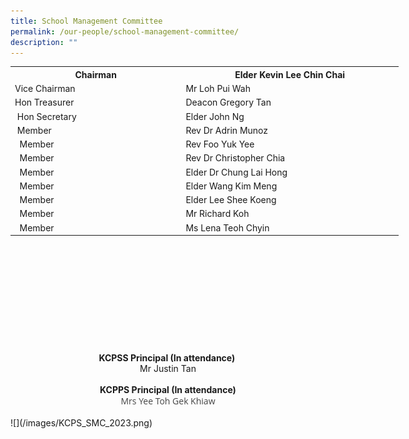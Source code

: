 ```yaml
---
title: School Management Committee
permalink: /our-people/school-management-committee/
description: ""
---
```

<table class="iveo_table ives_tab_1 ive_eobj_center" style="width: 621px; height: 410px;">
<tbody>
<tr>
<th style="width: 271px;">Chairman
</th>
<th style="width: 349px;">Elder Kevin Lee Chin Chai
</th>
</tr>
<tr>
<td style="width: 60px;">Vice Chairman
</td>
<td style="width: 60px;">Mr Loh Pui Wah
</td>
</tr>
<tr>
<td style="width: 60px;">Hon Treasurer
</td>
<td style="width: 60px;">Deacon Gregory Tan
</td>
</tr>
<tr>
<td>&nbsp;Hon Secretary
</td>
<td>Elder John Ng
</td>
</tr>
<tr>
<td>&nbsp;Member
</td>
<td>Rev Dr Adrin Munoz
</td>
</tr>
<tr>
<td>&nbsp;&nbsp;Member
</td>
<td>Rev Foo Yuk Yee
</td>
</tr>
<tr>
<td>&nbsp;&nbsp;Member
</td>
<td>Rev Dr Christopher Chia
</td>
</tr>
<tr>
<td>&nbsp;&nbsp;Member
</td>
<td>Elder Dr Chung Lai Hong
</td>
</tr>
<tr>
<td>&nbsp;&nbsp;Member
</td>
<td>Elder Wang Kim Meng
</td>
</tr>
<tr>
<td>&nbsp;&nbsp;Member
</td>
<td>Elder Lee Shee Koeng<br>
</td>
</tr>
<tr>
<td>&nbsp;&nbsp;Member
</td>
<td>Mr Richard Koh
</td>
</tr>
<tr>
<td>&nbsp;&nbsp;Member
</td>
<td>Ms Lena Teoh Chyin<br>
</td>
</tr>
</tbody>
</table><br><br>
    
<div align="center" id="tip"><strong style="background-color: initial; text-align: left;">KCPSS Principal (In attendance)&nbsp;</strong><br>
</div>
<div style="width:100%;" id="committee_name" align="center">
<div id="cn10"><span style="background-color: initial; text-align: left;">Mr Justin Tan</span><strong><br></strong>
</div>
<div id="cn10"> &nbsp; &nbsp; &nbsp; &nbsp; &nbsp; &nbsp; &nbsp;<br>
        
</div>
        
<div id="cn11">
            <strong>KCPPS Principal (In attendance)
                <br>
            </strong> 
            <span style="color: rgb(69, 69, 69); font-family: &quot;Open Sans&quot;, sans-serif; font-size: 14px; text-align: left;">Mrs Yee Toh Gek Khiaw</span><br>
        
</div>
<div id="cn11"><br>
</div>  
</div>
![](/images/KCPS_SMC_2023.png)